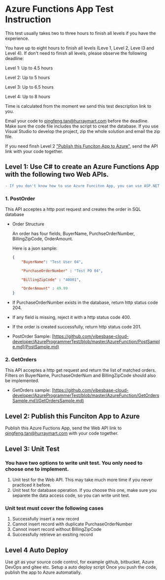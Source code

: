 # Azure Functions App Test Instruction

This test usually takes two to three hours to finish all levels if you have the experience. 

You have up to eight hours to finish all levels (Leve 1, Level 2, Leve l3 and Level 4). If don't need to finish all levels, please observe the following deadline:

Level 1: Up to 4.5 hours

Level 2: Up to 5 hours

Level 3: Up to 6.5 hours

Level 4: Up to 8 hours

Time is calculated from the moment we send this test description link to you.

Email your code to qingfeng.tan@hurraymart.com before the deadline. Make sure the code file includes the script to creat the database. If you use Visual Studio to develop the project, zip the whole solution and email the zip file.

If you need finsh Level 2 ["Publish this Funciton App to Azure"](#level-2--publish-this-funciton-app-to-azure), send the API link with your code together. 

## Level 1: Use C# to create an Azure Functions App with the following two Web APIs.

```diff
- If you don't know how to use Azure Funciton App, you can use ASP.NET Web API.
```

### 1. PostOrder

This API acceptes a http post request and creates the order in SQL database

- Order Structure  

    An order has four fields, BuyerName, PurchseOrderNumber, BillingZipCode, OrderAmount.  

    Here is a json sample: 
    
    ``` json 
    {
	    "BuyerName": "Test User 04",
	
	    "PurchaseOrderNumber" : "Test PO 04",

	    "BillingZipCode" : "40001",

	    "OrderAmount" : 49.99
    }
    ```

- If PurchaseOrderNumber exists in the database, return http status code 204.

- If any field is missing, reject it with a http status code 400.

- If the order is created successfully, return http status code 201.

- PostOrder Sample: [https://github.com/vibesbase-cloud-developer/AzureProgrammerTest/blob/master/AzureFunction/PostSample.md](PostSample.md)

### 2. GetOrders
This API acceptes a http get request and return the list of matched orders. Filters on BuyerName, PurchaseOrderNum and BillingZipCode should also be implemented.

- GetOrders sample: [https://github.com/vibesbase-cloud-developer/AzureProgrammerTest/blob/master/AzureFunction/GetOrdersSample.md](GetOrdersSample.md)
   
  
## Level 2:  Publish this Funciton App to Azure

Publish this Azure Fuctions App, send the Web API link to qingfeng.tan@hurraymart.com with your code together.

## Level 3: Unit Test

### You have two options to write unit test. You only need to choose one to implement.
1. Unit test for the Web API. This may take much more time if you never practiced it before.
2. Unit test for database operation. If you choose this one, make sure you separete the data access code, so you can write unit test.

### Unit test must cover the following cases
1. Successfully insert a new record
2. Cannot insert record with duplicate PurchaseOrderNumber
3. Cannot insert record without BillingZipCode
4. Successfully retrieve an exsiting record


## Level 4 Auto Deploy
Use git as your source code control, for example github, bitbucket, Azure DevOps and gitee etc.
Setup a auto deploy script
Once you push the code, publish the app to Azure automatially. 
